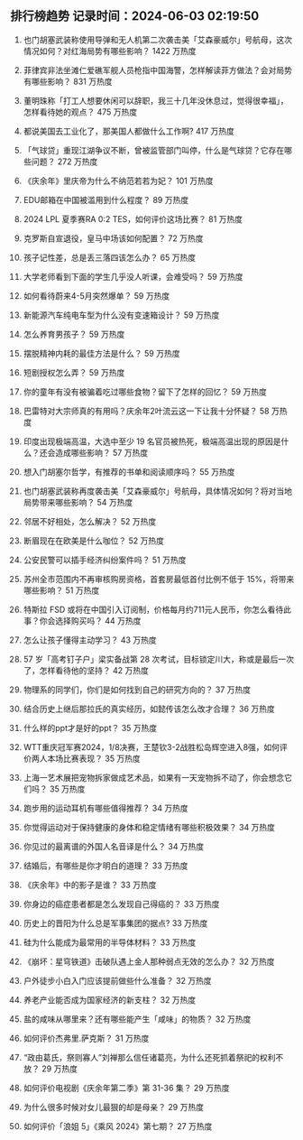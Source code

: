 
## 排行榜趋势 记录时间：2024-06-03 02:19:50
  
  1. 也门胡塞武装称使用导弹和无人机第二次袭击美「艾森豪威尔」号航母，这次情况如何？对红海局势有哪些影响？ 1422 万热度
    
  2. 菲律宾非法坐滩仁爱礁军舰人员枪指中国海警，怎样解读菲方做法？会对局势有哪些影响？ 831 万热度
    
  3. 董明珠称「打工人想要休闲可以辞职，我三十几年没休息过，觉得很幸福」，怎样看待她的观点？ 475 万热度
    
  4. 都说美国去工业化了，那美国人都做什么工作啊? 417 万热度
    
  5. 「气球贷」重现江湖争议不断，曾被监管部门叫停，什么是气球贷？它存在哪些问题？ 272 万热度
    
  6. 《庆余年》里庆帝为什么不纳范若若为妃？ 101 万热度
    
  7. EDU邮箱在中国被滥用到什么程度？ 89 万热度
    
  8. 2024 LPL 夏季赛RA 0:2 TES，如何评价这场比赛？ 81 万热度
    
  9. 克罗斯自宣退役，皇马中场该如何配置？ 72 万热度
    
  10. 孩子记性差，总是丢三落四该怎么办？ 65 万热度
    
  11. 大学老师看到下面的学生几乎没人听课，会难受吗？ 59 万热度
    
  12. 如何看待蔚来4-5月突然爆单？ 59 万热度
    
  13. 新能源汽车纯电车型为什么没有变速箱设计？ 59 万热度
    
  14. 怎么养育男孩子？ 59 万热度
    
  15. 摆脱精神内耗的最佳方法是什么？ 59 万热度
    
  16. 短剧授权怎么弄？ 59 万热度
    
  17. 你的童年有没有被骗着吃过哪些食物？留下了怎样的回忆？ 59 万热度
    
  18. 巴雷特对大宗师真的有用吗？庆余年2叶流云这一下让我十分怀疑？ 58 万热度
    
  19. 印度出现极端高温，大选中至少 19 名官员被热死，极端高温出现的原因是什么？还会造成哪些影响？ 57 万热度
    
  20. 想入门胡塞尔哲学，有推荐的书单和阅读顺序吗？ 55 万热度
    
  21. 也门胡塞武装称再度袭击美「艾森豪威尔」号航母，具体情况如何？将对当地局势带来哪些影响？ 54 万热度
    
  22. 邻居不好相处，怎么解决？ 52 万热度
    
  23. 断眉现在在欧美是什么咖位？ 52 万热度
    
  24. 公安民警可以插手经济纠纷案件吗？ 51 万热度
    
  25. 苏州全市范围内不再审核购房资格，首套房最低首付比例不低于 15%，将带来哪些影响？ 51 万热度
    
  26. 特斯拉 FSD 或将在中国引入订阅制，价格每月约711元人民币，你怎么看待此事？你会选择购买吗？ 44 万热度
    
  27. 怎么让孩子懂得主动学习？ 43 万热度
    
  28. 57 岁「高考钉子户」梁实备战第 28 次考试，目标锁定川大，称或是最后一次了，怎样看待他的坚持？ 42 万热度
    
  29. 物理系的同学们，你们是如何找到自己的研究方向的？ 37 万热度
    
  30. 结合历史上继后那拉氏的真实经历，如懿传该怎么改才合理？ 36 万热度
    
  31. 什么样的ppt才是好的ppt？ 35 万热度
    
  32. WTT重庆冠军赛2024，1/8决赛，王楚钦3-2战胜松岛辉空进入8强，如何评价两人本场比赛表现？ 35 万热度
    
  33. 上海一艺术展把宠物拆家做成艺术品，如果有一天宠物拆不动了，你会想念它们吗？ 35 万热度
    
  34. 跑步用的运动耳机有哪些值得推荐？ 34 万热度
    
  35. 你觉得运动对于保持健康的身体和稳定情绪有哪些积极效果？ 34 万热度
    
  36. 你见过的最离谱的外国人名音译是什么？ 34 万热度
    
  37. 结婚后，有哪些是你才明白的道理？ 33 万热度
    
  38. 《庆余年》中的影子是谁？ 33 万热度
    
  39. 你身边的癌症患者都是怎么发现自己得癌的？ 33 万热度
    
  40. 历史上的晋阳为什么总是军事集团的据点? 33 万热度
    
  41. 硅为什么能成为最常用的半导体材料？ 33 万热度
    
  42. 《崩坏：星穹铁道》击破队遇上金人那种弱点无效的怎么办？ 32 万热度
    
  43. 户外徒步小白入门应该提前做些什么准备？ 32 万热度
    
  44. 养老产业能否成为国家经济的新支柱？ 32 万热度
    
  45. 盐的咸味从哪里来？还有哪些能产生「咸味」的物质？ 32 万热度
    
  46. 如何评价杰弗里.萨克斯？ 31 万热度
    
  47. “政由葛氏，祭则寡人”刘禅那么信任诸葛亮，为什么还死抓着祭祀的权利不放？ 29 万热度
    
  48. 如何评价电视剧《庆余年第二季》第 31-36 集？ 29 万热度
    
  49. 为什么很多时候对女儿最狠的却是母亲？ 29 万热度
    
  50. 如何评价「浪姐 5」《乘风 2024》第七期？ 27 万热度
    